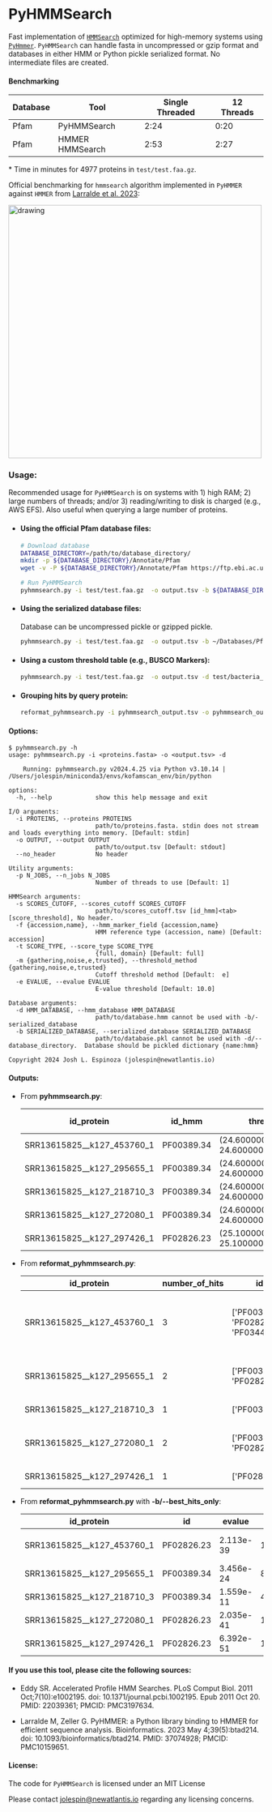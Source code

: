 # PyHMMSearch
Fast implementation of [`HMMSearch`](https://github.com/EddyRivasLab/hmmer) optimized for high-memory systems using [`PyHmmer`](https://github.com/althonos/pyhmmer).  `PyHMMSearch` can handle fasta in uncompressed or gzip format and databases in either HMM or Python pickle serialized format.  No intermediate files are created. 

#### Benchmarking

| Database | Tool            | Single Threaded | 12 Threads |
|----------|-----------------|-----------------|------------|
| Pfam     | PyHMMSearch     | 2:24            | 0:20       |
| Pfam     | HMMER HMMSearch | 2:53            | 2:27       |

\* Time in minutes for 4977 proteins in `test/test.faa.gz`.  

Official benchmarking for `hmmsearch` algorithm implemented in `PyHMMER`  against `HMMER` from [Larralde et al. 2023](https://academic.oup.com/bioinformatics/article/39/5/btad214/7131068): 


<img src="https://oup.silverchair-cdn.com/oup/backfile/Content_public/Journal/bioinformatics/39/5/10.1093_bioinformatics_btad214/1/btad214f1.jpeg?Expires=1716479409&Signature=B-25mnmvqyodugkDRYrEN-LyPsuPGUyaJQK9cAunlZjzNOgBlPgKlLQD9FNzzo0TZAu3lTMwzPTjGVafUIXHaoFGaME3nMIiNVdG-8TPXz2KaHXaUEZUmZMFH1EZr93ofpZbpvEWAbDuv9HFsHWUitsXgtCLg4cNB86dtPSJXBwhuMZo-PQ0Z8gCYLKPRXsaYnOaMcw~utxxFVM~jt0p21RgnCElLK49-lqY3kipZwmEvmYThOKEbNYubgCdJphMwrF5R41mJWAy7PqqcpzCXJJ0WiEOwjkhd3SlPlOUlxpqrMrOb0ETYlnJVMZZp4Ny6Foga1NSZyo6xs-O~FNCOA__&Key-Pair-Id=APKAIE5G5CRDK6RD3PGA" alt="drawing" width="500"/>

### Usage:
Recommended usage for `PyHMMSearch` is on systems with 1) high RAM;  2) large numbers of threads; and/or 3) reading/writing to disk is charged (e.g., AWS EFS).  Also useful when querying a large number of proteins. 

* #### Using the official Pfam database files:

    ```bash
    # Download database
    DATABASE_DIRECTORY=/path/to/database_directory/
    mkdir -p ${DATABASE_DIRECTORY}/Annotate/Pfam
    wget -v -P ${DATABASE_DIRECTORY}/Annotate/Pfam https://ftp.ebi.ac.uk/pub/databases/Pfam/current_release/Pfam-A.hmm.gz 

    # Run PyHMMSearch
    pyhmmsearch.py -i test/test.faa.gz  -o output.tsv -b ${DATABASE_DIRECTORY}/Annotate/Pfam/Pfam-A.hmm.gz -p=-1
    ```

* #### Using the serialized database files:

    Database can be uncompressed pickle or gzipped pickle. 

    ```bash
    pyhmmsearch.py -i test/test.faa.gz  -o output.tsv -b ~/Databases/Pfam/database.pkl.gz -p=-1
    ```

* #### Using a custom threshold table (e.g., BUSCO Markers):

    ```bash
    pyhmmsearch.py -i test/test.faa.gz  -o output.tsv -d test/bacteria_odb10/bacteria_odb10.hmm.gz -s test/bacteria_odb10/scores_cutoff -f name -p=-1
    ```

* #### Grouping hits by query protein:

    ```bash
    reformat_pyhmmsearch.py -i pyhmmsearch_output.tsv -o pyhmmsearch_output.reformatted.tsv
    ```

#### Options:

```
$ pyhmmsearch.py -h
usage: pyhmmsearch.py -i <proteins.fasta> -o <output.tsv> -d

    Running: pyhmmsearch.py v2024.4.25 via Python v3.10.14 | /Users/jolespin/miniconda3/envs/kofamscan_env/bin/python

options:
  -h, --help            show this help message and exit

I/O arguments:
  -i PROTEINS, --proteins PROTEINS
                        path/to/proteins.fasta. stdin does not stream and loads everything into memory. [Default: stdin]
  -o OUTPUT, --output OUTPUT
                        path/to/output.tsv [Default: stdout]
  --no_header           No header

Utility arguments:
  -p N_JOBS, --n_jobs N_JOBS
                        Number of threads to use [Default: 1]

HMMSearch arguments:
  -s SCORES_CUTOFF, --scores_cutoff SCORES_CUTOFF
                        path/to/scores_cutoff.tsv [id_hmm]<tab>[score_threshold], No header.
  -f {accession,name}, --hmm_marker_field {accession,name}
                        HMM reference type (accession, name) [Default: accession]
  -t SCORE_TYPE, --score_type SCORE_TYPE
                        {full, domain} [Default: full]
  -m {gathering,noise,e,trusted}, --threshold_method {gathering,noise,e,trusted}
                        Cutoff threshold method [Default:  e]
  -e EVALUE, --evalue EVALUE
                        E-value threshold [Default: 10.0]

Database arguments:
  -d HMM_DATABASE, --hmm_database HMM_DATABASE
                        path/to/database.hmm cannot be used with -b/-serialized_database
  -b SERIALIZED_DATABASE, --serialized_database SERIALIZED_DATABASE
                        path/to/database.pkl cannot be used with -d/--database_directory.  Database should be pickled dictionary {name:hmm}

Copyright 2024 Josh L. Espinoza (jolespin@newatlantis.io)
```


#### Outputs:

* From **pyhmmsearch.py**:

    | id_protein                 | id_hmm     | threshold                                | score   | bias  | best_domain-score | best_domain-bias | e-value   |
    |----------------------------|------------|------------------------------------------|---------|-------|-------------------|------------------|-----------|
    | SRR13615825__k127_453760_1 | PF00389.34 | (24.600000381469727, 24.600000381469727) | 93.686  | 6.702 | 89.856            | 6.702            | 1.984e-27 |
    | SRR13615825__k127_295655_1 | PF00389.34 | (24.600000381469727, 24.600000381469727) | 83.195  | 0.005 | 83.167            | 0.005            | 3.456e-24 |
    | SRR13615825__k127_218710_3 | PF00389.34 | (24.600000381469727, 24.600000381469727) | 42.235  | 0.004 | 42.073            | 0.004            | 1.559e-11 |
    | SRR13615825__k127_272080_1 | PF00389.34 | (24.600000381469727, 24.600000381469727) | 24.673  | 0.000 | 22.067            | 0.000            | 4.154e-06 |
    | SRR13615825__k127_297426_1 | PF02826.23 | (25.100000381469727, 25.100000381469727) | 170.426 | 0.003 | 170.122           | 0.003            | 6.392e-51 |

* From **reformat_pyhmmsearch.py**:

    | id_protein                 | number_of_hits | ids                                        | evalues                          | scores                    |
    |----------------------------|----------------|--------------------------------------------|----------------------------------|---------------------------|
    | SRR13615825__k127_453760_1 | 3              | ['PF00389.34', 'PF02826.23', 'PF03446.19'] | [1.984e-27, 2.113e-39, 2.41e-08] | [93.686, 132.902, 32.336] |
    | SRR13615825__k127_295655_1 | 2              | ['PF00389.34', 'PF02826.23']               | [3.456e-24, 7.794e-21]           | [83.195, 72.421]          |
    | SRR13615825__k127_218710_3 | 1              | ['PF00389.34']                             | [1.559e-11]                      | [42.235]                  |
    | SRR13615825__k127_272080_1 | 2              | ['PF00389.34', 'PF02826.23']               | [4.154e-06, 2.035e-41]           | [24.673, 139.471]         |
    | SRR13615825__k127_297426_1 | 1              | ['PF02826.23']                             | [6.392e-51]                      | [170.426]                 |

* From **reformat_pyhmmsearch.py** with **-b/--best_hits_only**:

    | id_protein                 | id         | evalue    | score   | scores                    |
    |----------------------------|------------|-----------|---------|---------------------------|
    | SRR13615825__k127_453760_1 | PF02826.23 | 2.113e-39 | 132.902 | [93.686, 132.902, 32.336] |
    | SRR13615825__k127_295655_1 | PF00389.34 | 3.456e-24 | 83.195  | [83.195, 72.421]          |
    | SRR13615825__k127_218710_3 | PF00389.34 | 1.559e-11 | 42.235  | [42.235]                  |
    | SRR13615825__k127_272080_1 | PF02826.23 | 2.035e-41 | 139.471 | [24.673, 139.471]         |
    | SRR13615825__k127_297426_1 | PF02826.23 | 6.392e-51 | 170.426 | [170.426]                 |


#### If you use this tool, please cite the following sources: 

* Eddy SR. Accelerated Profile HMM Searches. PLoS Comput Biol. 2011 Oct;7(10):e1002195. doi: 10.1371/journal.pcbi.1002195. Epub 2011 Oct 20. PMID: 22039361; PMCID: PMC3197634.

* Larralde M, Zeller G. PyHMMER: a Python library binding to HMMER for efficient sequence analysis. Bioinformatics. 2023 May 4;39(5):btad214. doi: 10.1093/bioinformatics/btad214. PMID: 37074928; PMCID: PMC10159651.


#### License:

The code for `PyHMMSearch` is licensed under an MIT License

Please contact jolespin@newatlantis.io regarding any licensing concerns.
